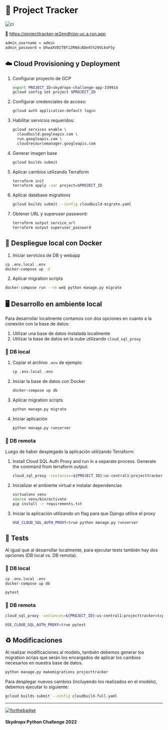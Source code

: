 # 🧐 Project Tracker

![ci](https://github.com/cristianmiranda/skydropx-challenge/actions/workflows/ci.yml/badge.svg)

🔗 https://projecttracker-ie2endhizq-uc.a.run.app
```bash
admin_username = admin
admin_password = bhwaXVDITBYiZRNdcADe4th29VL6oFSy
```

## ☁️ Cloud Provisioning y Deployment

1. Configurar proyecto de GCP

   ```bash
   export PROJECT_ID=skydropx-challenge-app-339914
   gcloud config set project $PROJECT_ID
   ```

2. Configurar credenciales de acceso:

   ```bash
   gcloud auth application-default login
   ```

3. Habilitar servicios requeridos:

   ```bash
   gcloud services enable \
     cloudbuild.googleapis.com \
     run.googleapis.com \
     cloudresourcemanager.googleapis.com
   ```

4. Generar imagen base

   ```bash
   gcloud builds submit
   ```

5. Aplicar cambios utilizando Terraform

   ```bash
   terraform init
   terraform apply -var project=$PROJECT_ID
   ```

6. Aplicar database migrations

   ```bash
   gcloud builds submit --config cloudbuild-migrate.yaml
   ```

7. Obtener URL y superuser password:

   ```bash
   terraform output service_url
   terraform output superuser_password
   ```


## 🐋 Despliegue local con Docker

1. Iniciar servicios de DB y webapp
```bash
cp .env.local .env
docker-compose up -d
```

2. Aplicar migration scripts
```bash
docker-compose run --rm web python manage.py migrate
```


## 🖥️ Desarrollo en ambiente local

Para desarrollar localmente contamos con dos opciones en cuanto a la conexión con la base de datos:
1. Utilizar una base de datos instalada localmente
2. Utilizar la base de datos en la nube utilizando `cloud_sql_proxy`

### 🔹 DB local

1. Copiar el archivo `.env` de ejemplo

   ```bash
   cp .env.local .env 
   ```

2. Iniciar la base de datos con Docker

   ```bash
   docker-compose up db
   ```

3. Aplicar migration scripts

   ```bash
   python manage.py migrate
   ```

4. Iniciar aplicación

   ```bash
   python manage.py runserver
   ```

### 🔹 DB remota

Luego de haber desplegado la aplicación utilizando Terraform:

1. Install Cloud SQL Auth Proxy and run in a separate process. Generate the command from terraform output:
   
   ```bash
   cloud_sql_proxy -instances=${PROJECT_ID}:us-central1:projecttracker=tcp:0.0.0.0:5432
   ```

2. Inicializar el ambiente virtual e instalar dependencias 
   
   ```bash
   virtualenv venv
   source venv/bin/activate
   pip install -r requirements.txt
   ```
   
4. Iniciar la aplicación utilizando un flag para que Django utilice el proxy

   ```bash
   USE_CLOUD_SQL_AUTH_PROXY=true python manage.py runserver
   ```


## 🧪 Tests

Al igual que al desarrollar localmente, para ejecutar tests también hay dos opciones (DB local vs. DB remota).

### 🔹 DB local
```bash
cp .env.local .env
docker-compose up db
```
```bash
pytest
```

### 🔹 DB remota
```bash
cloud_sql_proxy -instances=${PROJECT_ID}:us-central1:projecttracker=tcp:0.0.0.0:5432
```
```bash
USE_CLOUD_SQL_AUTH_PROXY=true pytest
```

## ♻️ Modificaciones

Al realizar modificaciones al modelo, también debemos generar los migration scrips que serán los encargados de aplicar los cambios necesarios en nuestra base de datos.

```bash
python manage.py makemigrations projecttracker
```

Para desplegar nuevos cambios (incluyendo los realizados en el modelo), debemos ejecutar lo siguiente:
```bash
gcloud builds submit --config cloudbuild-full.yaml
```

---

[![forthebadge](https://forthebadge.com/images/badges/made-with-python.svg)](https://forthebadge.com)

#### Skydropx Python Challenge 2022
